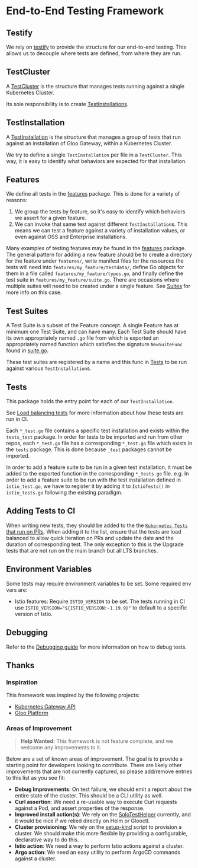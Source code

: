 # End-to-End Testing Framework

## Testify

We rely on [testify](https://github.com/stretchr/testify) to provide the structure for our end-to-end testing. This allows us to decouple where tests are defined, from where they are run.

## TestCluster

A [TestCluster](./test.go) is the structure that manages tests running against a single Kubernetes Cluster.

Its sole responsibility is to create [TestInstallations](#testinstallation).

## TestInstallation

A [TestInstallation](./test.go) is the structure that manages a group of tests that run against an installation of Gloo Gateway, within a Kubernetes Cluster.

We try to define a single `TestInstallation` per file in a `TestCluster`. This way, it is easy to identify what behaviors are expected for that installation.

## Features

We define all tests in the [features](./features) package. This is done for a variety of reasons:
1. We group the tests by feature, so it's easy to identify which behaviors we assert for a given feature.
2. We can invoke that same test against different `TestInstallation`s. This means we can test a feature against a variety of installation values, or even against OSS and Enterprise installations.

Many examples of testing features may be found in the [features](./features) package. The general pattern for adding a new feature should be to create a directory for the feature under `features/`, write manifest files for the resources the tests will need into `features/my_feature/testdata/`, define Go objects for them in a file called `features/my_feature/types.go`, and finally define the test suite in `features/my_feature/suite.go`. There are occasions where multiple suites will need to be created under a single feature. See [Suites](#test-suites) for more info on this case.

## Test Suites

A Test Suite is a subset of the Feature concept. A single Feature has at minimum one Test Suite, and can have many. Each Test Suite should have its own appropriately named `.go` file from which is exported an appropriately named function which satisfies the signature `NewSuiteFunc` found in [suite.go](./suite.go).

These test suites are registered by a name and this func in [Tests](#tests) to be run against various `TestInstallation`s.

## Tests

This package holds the entry point for each of our `TestInstallation`.

See [Load balancing tests](./load_balancing_tests.md) for more information about how these tests are run in CI.

Each `*_test.go` file contains a specific test installation and exists within the `tests_test` package. In order for tests to be imported and run from other repos, each `*_test.go` file has a corresponding `*_test.go` file which exists in the `tests` package. This is done because `_test` packages cannot be imported.

In order to add a feature suite to be run in a given test installation, it must be added to the exported function in the corresponding `*_tests.go` file.
e.g. In order to add a feature suite to be run with the test installation defined in `istio_test.go`, we have to register it by adding it to `IstioTests()` in `istio_tests.go` following the existing paradigm.

## Adding Tests to CI

When writing new tests, they should be added to the the [`Kubernetes Tests` that run on PRs](https://github.com/solo-io/gloo/blob/47de5cd472a743eebc9355613f5299b3617cd07a/.github/workflows/pr-kubernetes-tests.yaml#L57-L81).
When adding it to the list, ensure that the tests are load balanced to allow quick iteration on PRs and update the date and the duration of corresponding test.
The only exception to this is the Upgrade tests that are not run on the main branch but all LTS branches.

## Environment Variables

Some tests may require environment variables to be set. Some required env vars are:

- Istio features: Require `ISTIO_VERSION` to be set. The tests running in CI use `ISTIO_VERSION="${ISTIO_VERSION:-1.19.9}"` to default to a specific version of Istio.

## Debugging

Refer to the [Debugging guide](./debugging.md) for more information on how to debug tests.

## Thanks

### Inspiration

This framework was inspired by the following projects:
- [Kubernetes Gateway API](https://github.com/kubernetes-sigs/gateway-api/tree/main/conformance)
- [Gloo Platform](https://github.com/solo-io/gloo-mesh-enterprise/tree/main/test/e2e)

### Areas of Improvement
> **Help Wanted:**
> This framework is not feature complete, and we welcome any improvements to it.

Below are a set of known areas of improvement. The goal is to provide a starting point for developers looking to contribute. There are likely other improvements that are not currently captured, so please add/remove entries to this list as you see fit:
- **Debug Improvements**: On test failure, we should emit a report about the entire state of the cluster. This should be a CLI utility as well.
- **Curl assertion**: We need a re-usable way to execute Curl requests against a Pod, and assert properties of the response.
- **Improved install action(s)**: We rely on the [SoloTestHelper](/test/kube2e/helper/install.go) currently, and it would be nice if we relied directly on Helm or Glooctl.
- **Cluster provisioning**: We rely on the [setup-kind](/ci/kind/setup-kind.sh) script to provision a cluster. We should make this more flexible by providing a configurable, declarative way to do this.
- **Istio action**: We need a way to perform Istio actions against a cluster.
- **Argo action**: We need an easy utility to perform ArgoCD commands against a cluster.
